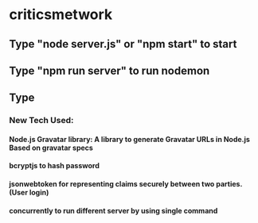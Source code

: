 # criticsmetwork

## Type "node server.js" or "npm start" to start

## Type "npm run server" to run nodemon

## Type

### New Tech Used:

#### Node.js Gravatar library: A library to generate Gravatar URLs in Node.js Based on gravatar specs
#### bcryptjs to hash password
#### jsonwebtoken for representing claims securely between two parties. (User login)
#### concurrently to run different server by using single command